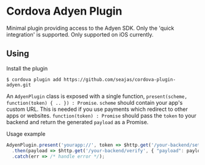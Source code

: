 # Cordova Adyen Plugin

Minimal plugin providing access to the Adyen SDK. Only the 'quick integration' is supported. Only supported on iOS currently.

## Using

Install the plugin

    $ cordova plugin add https://github.com/seajas/cordova-plugin-adyen.git

An `AdyenPlugin` class is exposed with a single function, `present(scheme, function(token) { .. }) : Promise`. `scheme` should contain your app's custom URL. This is needed if you use payments which redirect to other apps or websites. `function(token) : Promise` should pass the `token` to your backend and return the generated `payload` as a Promise.

Usage example

```js
AdyenPlugin.present('yourapp://', token => $http.get('/your-backend/setup', { "token": token, ... }))
  .then(payload => $http.get('/your-backend/verify', { "payload": payload }))
  .catch(err => /* handle error */);
```
